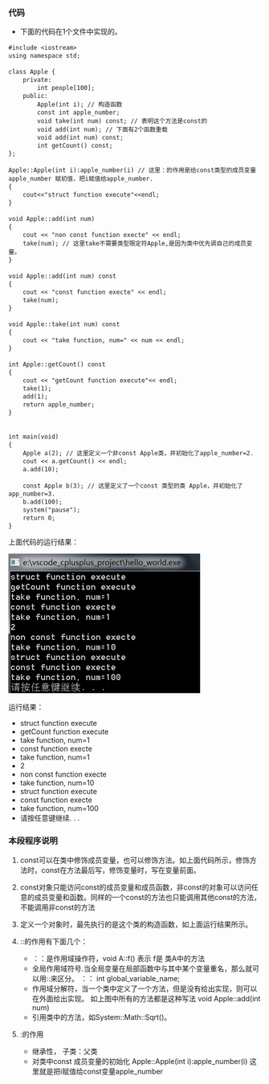 ### 代码

+ 下面的代码在1个文件中实现的。

```
#include <iostream>
using namespace std;

class Apple {
    private:
        int people[100];
    public:
        Apple(int i); // 构造函数
        const int apple_number;
        void take(int num) const; // 表明这个方法是const的
        void add(int num); // 下面有2个函数重载
        void add(int num) const;
        int getCount() const;
};

Apple::Apple(int i):apple_number(i) // 这里：的作用是给const类型的成员变量 apple_number 赋初值，把i赋值给apple_number.
{
    cout<<"struct function execute"<<endl;
}

void Apple::add(int num)
{
    cout << "non const function execte" << endl;
    take(num); // 这里take不需要类型限定符Apple,是因为类中优先调自己的成员变量。
}

void Apple::add(int num) const 
{
    cout << "const function execte" << endl;
    take(num);
}

void Apple::take(int num) const 
{
    cout << "take function, num=" << num << endl;
}

int Apple::getCount() const 
{
    cout << "getCount function execute"<< endl;
    take(1);
    add(1); 
    return apple_number;
}


int main(void)
{
    Apple a(2); // 这里定义一个非const Apple类，并初始化了apple_number=2.
    cout << a.getCount() << endl;
    a.add(10);

    const Apple b(3); // 这里定义了一个const 类型的类 Apple，并初始化了app_number=3.
    b.add(100);
    system("pause");
    return 0;
}
```

上面代码的运行结果：

![运行结果](https://github.com/leelianglong/LearnCplusplus/blob/master/icon/class.PNG)

运行结果：
+ struct function execute
+ getCount function execute
+ take function, num=1
+ const function execte
+ take function, num=1
+ 2
+ non const function execte
+ take function, num=10
+ struct function execute
+ const function execte
+ take function, num=100
+ 请按任意键继续. . .

### 本段程序说明

1. const可以在类中修饰成员变量，也可以修饰方法。如上面代码所示，修饰方法时，const在方法最后写，修饰变量时，写在变量前面。

2. const对象只能访问const的成员变量和成员函数，非const的对象可以访问任意的成员变量和函数。同样的一个const的方法也只能调用其他const的方法，不能调用非const的方法

3. 定义一个对象时，最先执行的是这个类的构造函数，如上面运行结果所示。

4. ::的作用有下面几个：
      + ：：是作用域操作符，void A::f() 表示 f是 类A中的方法
      + 全局作用域符号.当全局变量在局部函数中与其中某个变量重名，那么就可以用::来区分。 ：： int global_variable_name;
      + 作用域分解符，当一个类中定义了一个方法，但是没有给出实现，则可以在外面给出实现。 如上图中所有的方法都是这种写法 void Apple::add(int num)
      + 引用类中的方法，如System::Math::Sqrt()。
  
5. :的作用
      * 继承性， 子类：父类
      * 对类中const 成员变量的初始化 Apple::Apple(int i):apple_number(i) 这里就是把i赋值给const变量apple_number


